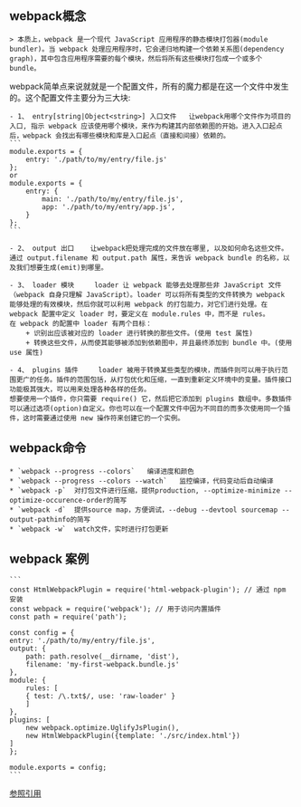 ## webpack概念
    > 本质上，webpack 是一个现代 JavaScript 应用程序的静态模块打包器(module bundler)。当 webpack 处理应用程序时，它会递归地构建一个依赖关系图(dependency graph)，其中包含应用程序需要的每个模块，然后将所有这些模块打包成一个或多个 bundle。

  webpack简单点来说就就是一个配置文件，所有的魔力都是在这一个文件中发生的。这个配置文件主要分为三大块:  

    - 1、 entry[string|Object<string>] 入口文件   让webpack用哪个文件作为项目的入口, 指示 webpack 应该使用哪个模块，来作为构建其内部依赖图的开始。进入入口起点后，webpack 会找出有哪些模块和库是入口起点（直接和间接）依赖的。
    ```
    module.exports = {
        entry: './path/to/my/entry/file.js'
    };
    or
    module.exports = {
        entry: {
            main: './path/to/my/entry/file.js',
            app: './path/to/my/entry/app.js',
        }
    };
    ```

    - 2、 output 出口    让webpack把处理完成的文件放在哪里, 以及如何命名这些文件。通过 output.filename 和 output.path 属性，来告诉 webpack bundle 的名称，以及我们想要生成(emit)到哪里。

    - 3、 loader 模块     loader 让 webpack 能够去处理那些非 JavaScript 文件（webpack 自身只理解 JavaScript）。loader 可以将所有类型的文件转换为 webpack 能够处理的有效模块，然后你就可以利用 webpack 的打包能力，对它们进行处理。在 webpack 配置中定义 loader 时，要定义在 module.rules 中，而不是 rules。
    在 webpack 的配置中 loader 有两个目标：
        + 识别出应该被对应的 loader 进行转换的那些文件。(使用 test 属性)
        + 转换这些文件，从而使其能够被添加到依赖图中，并且最终添加到 bundle 中。(使用 use 属性)

    - 4、 plugins 插件     loader 被用于转换某些类型的模块，而插件则可以用于执行范围更广的任务。插件的范围包括，从打包优化和压缩，一直到重新定义环境中的变量。插件接口功能极其强大，可以用来处理各种各样的任务。
    想要使用一个插件，你只需要 require() 它，然后把它添加到 plugins 数组中。多数插件可以通过选项(option)自定义。你也可以在一个配置文件中因为不同目的而多次使用同一个插件，这时需要通过使用 new 操作符来创建它的一个实例。

## webpack命令

    * `webpack --progress --colors`   编译进度和颜色
    * `webpack --progress --colors --watch`   监控编译，代码变动后自动编译
    * `webpack -p`  对打包文件进行压缩，提供production, --optimize-minimize --optimize-occurence-order的简写
    * `webpack -d`  提供source map，方便调试，--debug --devtool sourcemap --output-pathinfo的简写
    * `webpack -w`  watch文件，实时进行打包更新


## webpack 案例

    ```
    const HtmlWebpackPlugin = require('html-webpack-plugin'); // 通过 npm 安装
    const webpack = require('webpack'); // 用于访问内置插件
    const path = require('path');

    const config = {
    entry: './path/to/my/entry/file.js',
    output: {
        path: path.resolve(__dirname, 'dist'),
        filename: 'my-first-webpack.bundle.js'
    },
    module: {
        rules: [
        { test: /\.txt$/, use: 'raw-loader' }
        ]
    },
    plugins: [
        new webpack.optimize.UglifyJsPlugin(),
        new HtmlWebpackPlugin({template: './src/index.html'})
    ]
    };

    module.exports = config;
    ```


[参照引用](https://doc.webpack-china.org/concepts/)